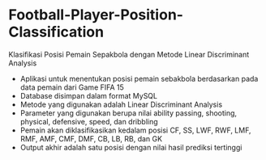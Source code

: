 # Football-Player-Position-Classification
Klasifikasi Posisi Pemain Sepakbola dengan Metode Linear Discriminant Analysis

- Aplikasi untuk menentukan posisi pemain sebakbola berdasarkan pada data pemain dari Game FIFA 15
- Database disimpan dalam format MySQL
- Metode yang digunakan adalah Linear Discriminant Analysis
- Parameter yang digunakan berupa nilai ability passing, shooting, physical, defensive, speed, dan dribbling
- Pemain akan diklasifikasikan kedalam posisi CF, SS, LWF, RWF, LMF, RMF, AMF, CMF, DMF, CB, LB, RB, dan GK
- Output akhir adalah satu posisi dengan nilai hasil prediksi tertinggi
